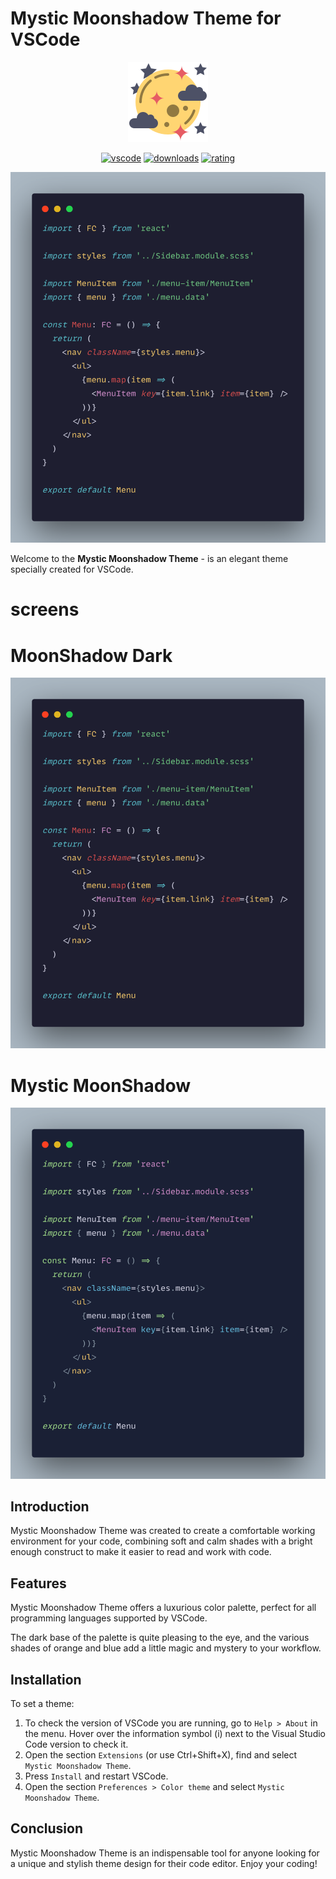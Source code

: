 # Mystic Moonshadow Theme for VSCode

<div align="center">

[![release](https://github.com/Rabbitarts/mystic-moonshadow-vscode-theme/blob/main/icon.png?style=for-the-badge&logo=github&logoColor=white&colorA=2b303b&colorB=00e8c6)](https://github.com/Rabbitarts/mystic-moonshadow-vscode-theme/releases/tag/latest)

[![vscode](https://img.shields.io/badge/VS_Code-v1.26+-373277.svg?style=for-the-badge&logo=microsoft&logoColor=white&colorA=2b303b&colorB=7cb7ff)](https://code.visualstudio.com/updates/v1_26)
[![downloads](https://img.shields.io/visual-studio-marketplace/d/TechArtem.mystic-moonshadow?style=for-the-badge&logo=docusign&logoColor=white&colorA=2b303b&colorB=96E072)](https://marketplace.visualstudio.com/items?itemName=TechArtem.mystic-moonshadow)
[![rating](https://img.shields.io/visual-studio-marketplace/stars/TechArtem.mystic-moonshadow?style=for-the-badge&logo=reverbnation&logoColor=white&colorA=2b303b&colorB=FFE66D)](https://marketplace.visualstudio.com/items?itemName=mystic-moonshadow)

</div>

![Mystic Moonshadow Theme](https://github.com/Rabbitarts/mystic-moonshadow-vscode-theme/blob/main/assets/theme%20best.png?raw=true)

Welcome to the **Mystic Moonshadow Theme** - is an elegant theme specially created for VSCode.

# screens

# MoonShadow Dark

![Mystic Moonshadow Theme](https://github.com/Rabbitarts/mystic-moonshadow-vscode-theme/blob/main/assets/theme%20best.png?raw=true)

# Mystic MoonShadow

![Mystic Moonshadow Theme](https://github.com/Rabbitarts/mystic-moonshadow-vscode-theme/blob/main/assets/theme.png?raw=true)

## Introduction

Mystic Moonshadow Theme was created to create a comfortable working environment for your code, combining soft and calm shades with a bright enough construct to make it easier to read and work with code.

## Features

Mystic Moonshadow Theme offers a luxurious color palette, perfect for all programming languages supported by VSCode.

The dark base of the palette is quite pleasing to the eye, and the various shades of orange and blue add a little magic and mystery to your workflow.

## Installation

To set a theme:

1. To check the version of VSCode you are running, go to `Help > About` in the menu. Hover over the information symbol (i) next to the Visual Studio Code version to check it.
2. Open the section `Extensions` (or use Ctrl+Shift+X), find and select `Mystic Moonshadow Theme`.
3. Press `Install` and restart VSCode.
4. Open the section `Preferences > Color theme` and select `Mystic Moonshadow Theme`.

## Conclusion

Mystic Moonshadow Theme is an indispensable tool for anyone looking for a unique and stylish theme design for their code editor. Enjoy your coding!
